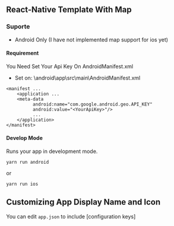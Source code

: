 ## React-Native Template With Map

### Suporte
- Android Only (I have not implemented map support for ios yet)


#### Requirement

You Need Set Your Api Key On AndroidManifest.xml

- Set on: \android\app\src\main\AndroidManifest.xml

```
<manifest ...
	<application ...
	<meta-data
		  android:name="com.google.android.geo.API_KEY"
		  android:value="<YourApiKey>"/>
		  ...
	</application>
</manifest>
```

#### Develop Mode

Runs your app in development mode.
```
yarn run android
```
or
```
yarn run ios
```

## Customizing App Display Name and Icon

You can edit `app.json` to include [configuration keys]

